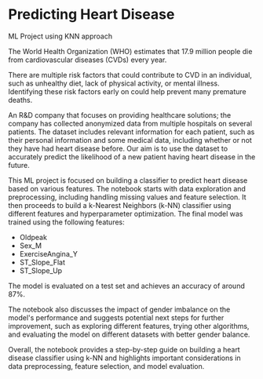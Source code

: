 # Predicting Heart Disease
 ML Project using KNN approach

The World Health Organization (WHO) estimates that 17.9 million people die from cardiovascular diseases (CVDs) every year.

There are multiple risk factors that could contribute to CVD in an individual, such as unhealthy diet, lack of physical activity, or mental illness. Identifying these risk factors early on could help prevent many premature deaths.

An R&D company that focuses on providing healthcare solutions; the company has collected anonymized data from multiple hospitals on several patients. The dataset includes relevant information for each patient, such as their personal information and some medical data, including whether or not they have had heart disease before. Our aim is to use the dataset to accurately predict the likelihood of a new patient having heart disease in the future.

This ML project is focused on building a classifier to predict heart disease based on various features. The notebook starts with data exploration and preprocessing, including handling missing values and feature selection. It then proceeds to build a k-Nearest Neighbors (k-NN) classifier using different features and hyperparameter optimization. The final model was trained using the following features:

- Oldpeak
- Sex_M
- ExerciseAngina_Y
- ST_Slope_Flat
- ST_Slope_Up

The model is evaluated on a test set and achieves an accuracy of around 87%.

The notebook also discusses the impact of gender imbalance on the model's performance and suggests potential next steps for further improvement, such as exploring different features, trying other algorithms, and evaluating the model on different datasets with better gender balance.

Overall, the notebook provides a step-by-step guide on building a heart disease classifier using k-NN and highlights important considerations in data preprocessing, feature selection, and model evaluation. 


